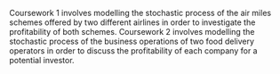 Coursework 1 involves modelling the stochastic process of the air miles schemes offered by two different airlines in order to investigate the profitability of both schemes.
Coursework 2 involves modelling the stochastic process of the business operations of two food delivery operators in order to discuss the profitability of each company for a potential investor.
